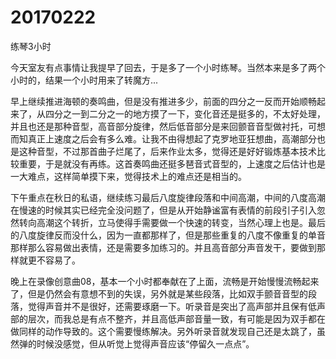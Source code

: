 # 20170222

练琴3小时

今天室友有点事情让我提早了回去，于是多了一个小时练琴。当然本来是多了两个小时的，结果一个小时用来了转魔方...

早上继续推进海顿的奏鸣曲，但是没有推进多少，前面的四分之一反而开始顺畅起来了，从四分之一到二分之一的地方摸了一下，变化音还是挺多的，不太好处理，并且也还是那种音型，高音部分旋律，然后低音部分是来回颤音音型做衬托，可想而知真正上速度之后会有多么难。让我不由得想起了克罗地亚狂想曲，高潮部分也是这种音型，不过那首曲子烂尾了，后来作业太多，觉得还是好好锻炼基本技术比较重要，于是就没有再练。这首奏鸣曲还挺多琶音式音型的，上速度之后估计也是一大难点，这样简单摸下来，觉得技术上的难点还是相当的。

下午重点在秋日的私语，继续练习最后八度旋律段落和中间高潮，中间的八度高潮在慢速的时候其实已经完全没问题了，但是从开始静谧富有表情的前段引子引入忽然转向高潮这个转折，立马使得手需要做一个快速的转变，当然心理上也是。最后的八度旋律反而没什么，因为一直都那样了，但是那些重复的八度不像重复的单音那样那么容易做出表情，还是需要多加练习的。并且高音部分声音发干，要做到那样就更不容易了。

晚上在录像创意曲08，基本一个小时都奉献在了上面，流畅是开始慢慢流畅起来了，但是仍然会有意想不到的失误，另外就是某些段落，比如双手颤音音型的段落，觉得声音并不是很好，还需要琢磨一下。听录音是突出了高声部并且保有低声部的层次，而我总是有点不整齐，并且高低声部音量一致，有可能是因为双手都在做同样的动作导致的。这个需要慢练解决。另外听录音就发现自己还是太跳了，虽然弹的时候没感觉，但从听觉上觉得声音应该“停留久一点点”。
